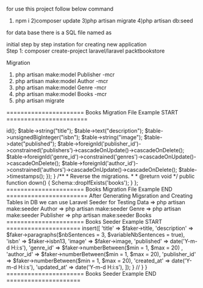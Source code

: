 for use this project follow below command

1) npm i
2)composer update
3)php artisan migrate
4)php artisan db:seed



for data base there is a SQL file named as 



initial step by step instation for creating new application  
Step 1: composer create-project laravel/laravel packtbookstore




Migration 

1) php artisan make:model Publisher -mcr
2) php artisan make:model Author -mcr
3) php artisan make:model Genre -mcr
4) php artisan make:model Books -mcr
5) php artisan migrate


====================== Books Migration File Example START =======================
<?php

use Illuminate\Database\Migrations\Migration;
use Illuminate\Database\Schema\Blueprint;
use Illuminate\Support\Facades\Schema;

return new class extends Migration
{
    /**
     * Run the migrations.
     *
     * @return void
     */
    public function up()
    {
        Schema::create('books', function (Blueprint $table) {
            $table->id();
            $table->string("title");
            $table->text("description");
            $table->unsignedBigInteger("isbn");
            $table->string("image");
            $table->date("published");
            $table->foreignId('publisher_id')->constrained('publishers')->cascadeOnUpdate()->cascadeOnDelete();
            $table->foreignId('genre_id')->constrained('genres')->cascadeOnUpdate()->cascadeOnDelete();
            $table->foreignId('author_id')->constrained('authors')->cascadeOnUpdate()->cascadeOnDelete();
            $table->timestamps();
        });
    }

    /**
     * Reverse the migrations.
     *
     * @return void
     */
    public function down()
    {
        Schema::dropIfExists('books');
    }
};

====================== Books Migration File Example END =======================



After Generating Migsration and Creating Tables in DB we can use Laravel Seeder for Testing Data


=> php artisan make:seeder Author
=> php artisan make:seeder Genre
=> php artisan make:seeder Publisher
=> php artisan make:seeder Books


======================   Books Seeder Example START =====================

<?php

namespace Database\Seeders;

use Illuminate\Database\Console\Seeds\WithoutModelEvents;
use Illuminate\Database\Seeder;
use Faker\Generator as Faker;

class Books extends Seeder
{
    /**
     * Run the database seeds.
     *
     * @return void
     */
    public function run(Faker $faker)
    {
        for ($i = 0; $i < 20; $i++) {
            \DB::table('books')->insert([
                'title' => $faker->title,
                'description' => $faker->paragraphs($nbSentences = 3, $variableNbSentences = true),
                'isbn' => $faker->isbn13,
                'image' => $faker->image,
                'published' => date('Y-m-d H:i:s'),
                'genre_id' => $faker->numberBetween($min = 1, $max = 20) ,
                'author_id' => $faker->numberBetween($min = 1, $max = 20),
                'publisher_id' => $faker->numberBetween($min = 1, $max = 20),
                'created_at' => date('Y-m-d H:i:s'),
                'updated_at' => date('Y-m-d H:i:s'),
            ]);
        }
        //
    }
}
======================   Books Seeder Example END =====================
